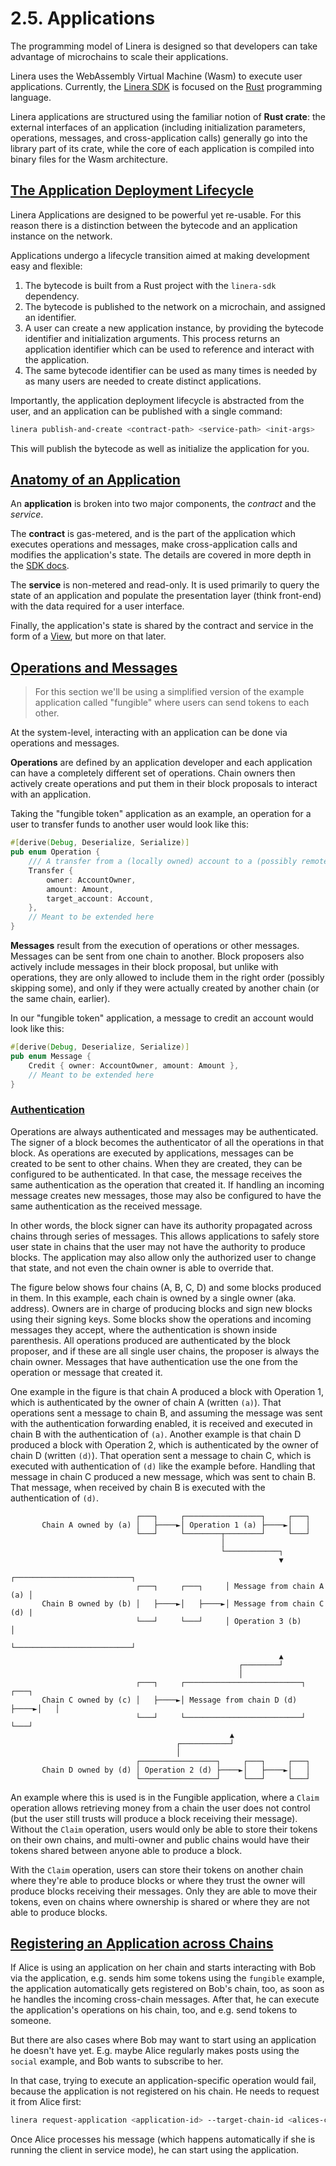 # 2.5. Applications

The programming model of Linera is designed so that developers can take advantage of microchains to scale their applications.

Linera uses the WebAssembly Virtual Machine (Wasm) to execute user applications. Currently, the [Linera SDK](https://linera-dev.respeer.ai/#/en_US/sdk) is focused on the [Rust](https://www.rust-lang.org/) programming language.

Linera applications are structured using the familiar notion of **Rust crate**: the external interfaces of an application (including initialization parameters, operations, messages, and cross-application calls) generally go into the library part of its crate, while the core of each application is compiled into binary files for the Wasm architecture.

## [The Application Deployment Lifecycle](https://linera-dev.respeer.ai/#/en_US/core_concepts/applications?id=the-application-deployment-lifecycle)

Linera Applications are designed to be powerful yet re-usable. For this reason there is a distinction between the bytecode and an application instance on the network.

Applications undergo a lifecycle transition aimed at making development easy and flexible:

1. The bytecode is built from a Rust project with the `linera-sdk` dependency.
2. The bytecode is published to the network on a microchain, and assigned an identifier.
3. A user can create a new application instance, by providing the bytecode identifier and initialization arguments. This process returns an application identifier which can be used to reference and interact with the application.
4. The same bytecode identifier can be used as many times is needed by as many users are needed to create distinct applications.

Importantly, the application deployment lifecycle is abstracted from the user, and an application can be published with a single command:

```bash
linera publish-and-create <contract-path> <service-path> <init-args>
```

This will publish the bytecode as well as initialize the application for you.

## [Anatomy of an Application](https://linera-dev.respeer.ai/#/en_US/core_concepts/applications?id=anatomy-of-an-application)

An **application** is broken into two major components, the *contract* and the *service*.

The **contract** is gas-metered, and is the part of the application which executes operations and messages, make cross-application calls and modifies the application's state. The details are covered in more depth in the [SDK docs](https://linera-dev.respeer.ai/#/en_US/sdk).

The **service** is non-metered and read-only. It is used primarily to query the state of an application and populate the presentation layer (think front-end) with the data required for a user interface.

Finally, the application's state is shared by the contract and service in the form of a [View](https://linera-dev.respeer.ai/#/en_US/advanced_topics/views), but more on that later.

## [Operations and Messages](https://linera-dev.respeer.ai/#/en_US/core_concepts/applications?id=operations-and-messages)

> For this section we'll be using a simplified version of the example application called "fungible" where users can send tokens to each other.

At the system-level, interacting with an application can be done via operations and messages.

**Operations** are defined by an application developer and each application can have a completely different set of operations. Chain owners then actively create operations and put them in their block proposals to interact with an application.

Taking the "fungible token" application as an example, an operation for a user to transfer funds to another user would look like this:

```rust
#[derive(Debug, Deserialize, Serialize)]
pub enum Operation {
    /// A transfer from a (locally owned) account to a (possibly remote) account.
    Transfer {
        owner: AccountOwner,
        amount: Amount,
        target_account: Account,
    },
    // Meant to be extended here
}
```

**Messages** result from the execution of operations or other messages. Messages can be sent from one chain to another. Block proposers also actively include messages in their block proposal, but unlike with operations, they are only allowed to include them in the right order (possibly skipping some), and only if they were actually created by another chain (or the same chain, earlier).

In our "fungible token" application, a message to credit an account would look like this:

```rust
#[derive(Debug, Deserialize, Serialize)]
pub enum Message {
    Credit { owner: AccountOwner, amount: Amount },
    // Meant to be extended here
}
```

### [Authentication](https://linera-dev.respeer.ai/#/en_US/core_concepts/applications?id=authentication)

Operations are always authenticated and messages may be authenticated. The signer of a block becomes the authenticator of all the operations in that block. As operations are executed by applications, messages can be created to be sent to other chains. When they are created, they can be configured to be authenticated. In that case, the message receives the same authentication as the operation that created it. If handling an incoming message creates new messages, those may also be configured to have the same authentication as the received message.

In other words, the block signer can have its authority propagated across chains through series of messages. This allows applications to safely store user state in chains that the user may not have the authority to produce blocks. The application may also allow only the authorized user to change that state, and not even the chain owner is able to override that.

The figure below shows four chains (A, B, C, D) and some blocks produced in them. In this example, each chain is owned by a single owner (aka. address). Owners are in charge of producing blocks and sign new blocks using their signing keys. Some blocks show the operations and incoming messages they accept, where the authentication is shown inside parenthesis. All operations produced are authenticated by the block proposer, and if these are all single user chains, the proposer is always the chain owner. Messages that have authentication use the one from the operation or message that created it.

One example in the figure is that chain A produced a block with Operation 1, which is authenticated by the owner of chain A (written `(a)`). That operations sent a message to chain B, and assuming the message was sent with the authentication forwarding enabled, it is received and executed in chain B with the authentication of `(a)`. Another example is that chain D produced a block with Operation 2, which is authenticated by the owner of chain D (written `(d)`). That operation sent a message to chain C, which is executed with authentication of `(d)` like the example before. Handling that message in chain C produced a new message, which was sent to chain B. That message, when received by chain B is executed with the authentication of `(d)`.

```ignore
                            ┌───┐     ┌─────────────────┐     ┌───┐
       Chain A owned by (a) │   ├────►│ Operation 1 (a) ├────►│   │
                            └───┘     └────────┬────────┘     └───┘
                                               │
                                               └────────────┐
                                                            ▼
                                                ┌──────────────────────────┐
                            ┌───┐     ┌───┐     │ Message from chain A (a) │
       Chain B owned by (b) │   ├────►│   ├────►│ Message from chain C (d) |
                            └───┘     └───┘     │ Operation 3 (b)          │
                                                └──────────────────────────┘
                                                            ▲
                                                   ┌────────┘
                                                   │
                            ┌───┐     ┌──────────────────────────┐     ┌───┐
       Chain C owned by (c) │   ├────►│ Message from chain D (d) ├────►│   │
                            └───┘     └──────────────────────────┘     └───┘
                                                 ▲
                                     ┌───────────┘
                                     │
                            ┌─────────────────┐     ┌───┐     ┌───┐
       Chain D owned by (d) │ Operation 2 (d) ├────►│   ├────►│   │
                            └─────────────────┘     └───┘     └───┘
```

An example where this is used is in the Fungible application, where a `Claim` operation allows retrieving money from a chain the user does not control (but the user still trusts will produce a block receiving their message). Without the `Claim` operation, users would only be able to store their tokens on their own chains, and multi-owner and public chains would have their tokens shared between anyone able to produce a block.

With the `Claim` operation, users can store their tokens on another chain where they're able to produce blocks or where they trust the owner will produce blocks receiving their messages. Only they are able to move their tokens, even on chains where ownership is shared or where they are not able to produce blocks.

## [Registering an Application across Chains](https://linera-dev.respeer.ai/#/en_US/core_concepts/applications?id=registering-an-application-across-chains)

If Alice is using an application on her chain and starts interacting with Bob via the application, e.g. sends him some tokens using the `fungible` example, the application automatically gets registered on Bob's chain, too, as soon as he handles the incoming cross-chain messages. After that, he can execute the application's operations on his chain, too, and e.g. send tokens to someone.

But there are also cases where Bob may want to start using an application he doesn't have yet. E.g. maybe Alice regularly makes posts using the `social` example, and Bob wants to subscribe to her.

In that case, trying to execute an application-specific operation would fail, because the application is not registered on his chain. He needs to request it from Alice first:

```bash
linera request-application <application-id> --target-chain-id <alices-chain-id>
```

Once Alice processes his message (which happens automatically if she is running the client in service mode), he can start using the application.

